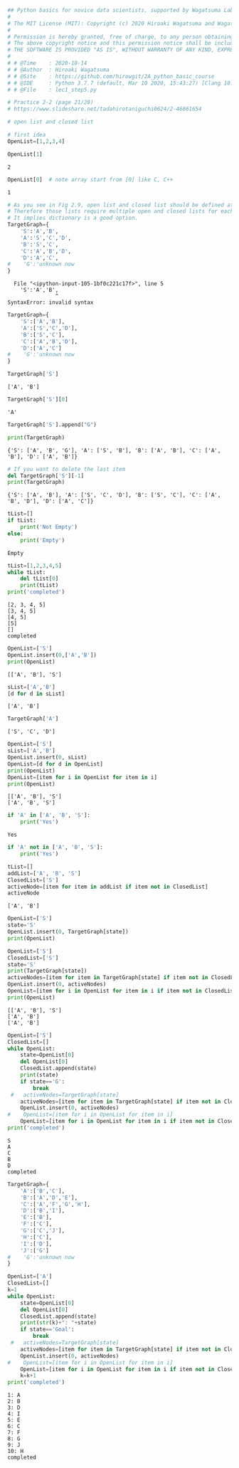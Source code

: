 

```python
## Python basics for novice data scientists, supported by Wagatsuma Lab@Kyutech 
#
# The MIT License (MIT): Copyright (c) 2020 Hiroaki Wagatsuma and Wagatsuma Lab@Kyutech
# 
# Permission is hereby granted, free of charge, to any person obtaining a copy of this software and associated documentation files (the "Software"), to deal in the Software without restriction, including without limitation the rights to use, copy, modify, merge, publish, distribute, sublicense, and/or sell copies of the Software, and to permit persons to whom the Software is furnished to do so, subject to the following conditions:
# The above copyright notice and this permission notice shall be included in all copies or substantial portions of the Software.
# THE SOFTWARE IS PROVIDED "AS IS", WITHOUT WARRANTY OF ANY KIND, EXPRESS OR IMPLIED, INCLUDING BUT NOT LIMITED TO THE WARRANTIES OF MERCHANTABILITY, FITNESS FOR A PARTICULAR PURPOSE AND NONINFRINGEMENT. IN NO EVENT SHALL THE AUTHORS OR COPYRIGHT HOLDERS BE LIABLE FOR ANY CLAIM, DAMAGES OR OTHER LIABILITY, WHETHER IN AN ACTION OF CONTRACT, TORT OR OTHERWISE, ARISING FROM, OUT OF OR IN CONNECTION WITH THE SOFTWARE OR THE USE OR OTHER DEALINGS IN THE SOFTWARE. */
#
# # @Time    : 2020-10-14 
# # @Author  : Hiroaki Wagatsuma
# # @Site    : https://github.com/hirowgit/2A_python_basic_course
# # @IDE     : Python 3.7.7 (default, Mar 10 2020, 15:43:27) [Clang 10.0.0 (clang-1000.11.45.5)] on darwin
# # @File    : lec1_step5.py 
```


```python
# Practice 2-2 (page 21/28)
# https://www.slideshare.net/tadahirotaniguchi0624/2-46861654
```


```python
# open list and closed list
```


```python
# first idea
OpenList=[1,2,3,4]
```


```python
OpenList[1]
```




    2




```python
OpenList[0]  # note array start from [0] like C, C++
```




    1




```python
# As you see in Fig 2.9, open list and closed list should be defined at each node. 
# Therefore those lists require multiple open and closed lists for each node.
# It implies dictionary is a good option.
TargetGraph={
    'S':'A','B',
    'A':'S','C','D',
    'B':'S','C',
    'C':'A','B','D',
    'D':'A','C',
#    'G':'unknown now
}
```


      File "<ipython-input-105-1bf0c221c17f>", line 5
        'S':'A','B',
                   ^
    SyntaxError: invalid syntax




```python
TargetGraph={
    'S':['A','B'],
    'A':['S','C','D'],
    'B':['S','C'],
    'C':['A','B','D'],
    'D':['A','C']
#    'G':'unknown now
}
```


```python
TargetGraph['S']
```




    ['A', 'B']




```python
TargetGraph['S'][0]
```




    'A'




```python
TargetGraph['S'].append("G")
```


```python
print(TargetGraph)
```

    {'S': ['A', 'B', 'G'], 'A': ['S', 'B'], 'B': ['A', 'B'], 'C': ['A', 'B'], 'D': ['A', 'B']}



```python
# If you want to delete the last item
del TargetGraph['S'][-1]
print(TargetGraph)
```

    {'S': ['A', 'B'], 'A': ['S', 'C', 'D'], 'B': ['S', 'C'], 'C': ['A', 'B', 'D'], 'D': ['A', 'C']}



```python
tList=[]
if tList: 
    print('Not Empty')
else:
    print('Empty') 
```

    Empty



```python
tList=[1,2,3,4,5]
while tList:
    del tList[0]
    print(tList)
print('completed') 
```

    [2, 3, 4, 5]
    [3, 4, 5]
    [4, 5]
    [5]
    []
    completed



```python
OpenList=['S']
OpenList.insert(0,['A','B']) 
print(OpenList)
```

    [['A', 'B'], 'S']



```python
sList=['A','B']
[d for d in sList]
```




    ['A', 'B']




```python
TargetGraph['A']
```




    ['S', 'C', 'D']




```python
OpenList=['S']
sList=['A','B']
OpenList.insert(0, sList) 
OpenList=[d for d in OpenList]
print(OpenList)
OpenList=[item for i in OpenList for item in i]
print(OpenList)
```

    [['A', 'B'], 'S']
    ['A', 'B', 'S']



```python
if 'A' in ['A', 'B', 'S']: 
    print('Yes')
```

    Yes



```python
if 'A' not in ['A', 'B', 'S']: 
    print('Yes')
```


```python
tList=[]
addList=['A', 'B', 'S']
ClosedList=['S']
activeNode=[item for item in addList if item not in ClosedList]
activeNode
```




    ['A', 'B']




```python
OpenList=['S']
state='S'
OpenList.insert(0, TargetGraph[state]) 
print(OpenList)

OpenList=['S']
ClosedList=['S']
state='S'
print(TargetGraph[state])
activeNodes=[item for item in TargetGraph[state] if item not in ClosedList]
OpenList.insert(0, activeNodes) 
OpenList=[item for i in OpenList for item in i if item not in ClosedList]
print(OpenList)
```

    [['A', 'B'], 'S']
    ['A', 'B']
    ['A', 'B']



```python
OpenList=['S']
ClosedList=[]
while OpenList:
    state=OpenList[0]
    del OpenList[0]
    ClosedList.append(state)
    print(state)
    if state=='G':
        break
 #   activeNodes=TargetGraph[state]
    activeNodes=[item for item in TargetGraph[state] if item not in ClosedList]
    OpenList.insert(0, activeNodes)
#    OpenList=[item for i in OpenList for item in i]
    OpenList=[item for i in OpenList for item in i if item not in ClosedList]
print('completed') 
```

    S
    A
    C
    B
    D
    completed



```python
TargetGraph={
    'A':['B','C'],
    'B':['A','D','E'],
    'C':['A','F','G','H'],
    'D':['B','I'],
    'E':['B'],
    'F':['C'],
    'G':['C','J'],
    'H':['C'],
    'I':['D'],
    'J':['G']
#    'G':'unknown now
}
```


```python
OpenList=['A']
ClosedList=[]
k=1
while OpenList:
    state=OpenList[0]
    del OpenList[0]
    ClosedList.append(state)
    print(str(k)+": "+state)
    if state=='Goal':
        break
 #   activeNodes=TargetGraph[state]
    activeNodes=[item for item in TargetGraph[state] if item not in ClosedList]
    OpenList.insert(0, activeNodes)
#    OpenList=[item for i in OpenList for item in i]
    OpenList=[item for i in OpenList for item in i if item not in ClosedList]
    k=k+1
print('completed') 
```

    1: A
    2: B
    3: D
    4: I
    5: E
    6: C
    7: F
    8: G
    9: J
    10: H
    completed



```python

```
